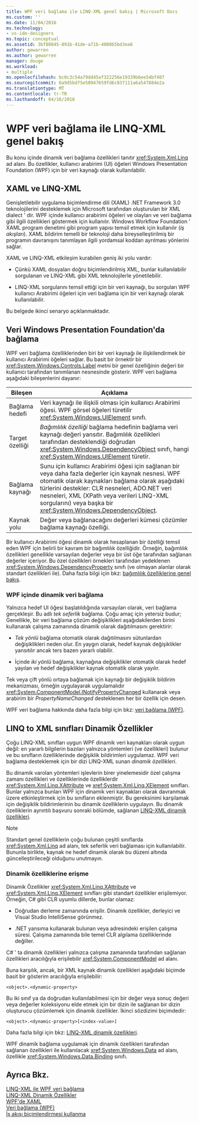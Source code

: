 ```yaml
---
title: WPF veri bağlama ile LINQ-XML genel bakış | Microsoft Docs
ms.custom: ''
ms.date: 11/04/2016
ms.technology:
- vs-ide-designers
ms.topic: conceptual
ms.assetid: 3bf80845-891b-41de-a71b-4080b5bd3ea6
author: gewarren
ms.author: gewarren
manager: douge
ms.workload:
- multiple
ms.openlocfilehash: bc0c3c54a79dd45af322256e19339b6ee54bf407
ms.sourcegitcommit: 6a9d5bd75e50947659fd6c837111a6a547884e2a
ms.translationtype: MT
ms.contentlocale: tr-TR
ms.lasthandoff: 04/16/2018
---
```

# <a name="wpf-data-binding-with-linq-to-xml-overview"></a>WPF veri bağlama ile LINQ-XML genel bakış
Bu konu içinde dinamik veri bağlama özellikleri tanıtır <xref:System.Xml.Linq> ad alanı. Bu özellikler, kullanıcı arabirimi (UI) öğeleri Windows Presentation Foundation (WPF) için bir veri kaynağı olarak kullanılabilir.  
  
## <a name="xaml-and-linq-to-xml"></a>XAML ve LINQ-XML  
 Genişletilebilir uygulama biçimlendirme dili (XAML) .NET Framework 3.0 teknolojilerini desteklemek için Microsoft tarafından oluşturulan bir XML dialect ' dir. WPF içinde kullanıcı arabirimi öğeleri ve olayları ve veri bağlama gibi ilgili özellikleri göstermek için kullanılır. Windows Workflow Foundation ' XAML program denetimi gibi program yapısı temsil etmek için kullanılır (*iş akışları*). XAML bildirim temelli bir teknoloji daha bireyselleştirilmiş bir programın davranışını tanımlayan ilgili yordamsal koddan ayrılması yönlerini sağlar.  
  
 XAML ve LINQ-XML etkileşim kurabilen geniş iki yolu vardır:  
  
-   Çünkü XAML dosyaları doğru biçimlendirilmiş XML, bunlar kullanılabilir sorgulanan ve LINQ-XML gibi XML teknolojilerle yönetilebilir.  
  
-   LINQ-XML sorgularını temsil ettiği için bir veri kaynağı, bu sorguları WPF kullanıcı Arabirimi öğeleri için veri bağlama için bir veri kaynağı olarak kullanılabilir.  
  
 Bu belgede ikinci senaryo açıklanmaktadır.  
  
## <a name="data-binding-in-the-windows-presentation-foundation"></a>Veri Windows Presentation Foundation'da bağlama  
 WPF veri bağlama özelliklerinden biri bir veri kaynağı ile ilişkilendirmek bir kullanıcı Arabirimi öğeleri sağlar. Bu basit bir örnektir bir <xref:System.Windows.Controls.Label> metni bir genel özelliğinin değeri bir kullanıcı tarafından tanımlanan nesnesinde gösterir. WPF veri bağlama aşağıdaki bileşenlerini dayanır:  
  
|Bileşen|Açıklama|  
|---------------|-----------------|  
|Bağlama hedefi|Veri kaynağı ile ilişkili olması için kullanıcı Arabirimi öğesi. WPF görsel öğeleri türetilir <xref:System.Windows.UIElement> sınıfı.|  
|Target özelliği|*Bağımlılık özelliği* bağlama hedefinin bağlama veri kaynağı değeri yansıtır. Bağımlılık özellikleri tarafından desteklendiği doğrudan <xref:System.Windows.DependencyObject> sınıfı, hangi <xref:System.Windows.UIElement> türetir.|  
|Bağlama kaynağı|Sunu için kullanıcı Arabirimi öğesi için sağlanan bir veya daha fazla değerler için kaynak nesnesi. WPF otomatik olarak kaynakları bağlama olarak aşağıdaki türlerini destekler: CLR nesneleri, ADO.NET veri nesneleri, XML (XPath veya verileri LINQ-XML sorgularını) veya başka bir <xref:System.Windows.DependencyObject>.|  
|Kaynak yolu|Değer veya bağlanacağını değerleri kümesi çözümler bağlama kaynağı özelliği.|  
  
 Bir kullanıcı Arabirimi öğesi dinamik olarak hesaplanan bir özelliği temsil eden WPF için belirli bir kavram bir bağımlılık özelliğidir. Örneğin, bağımlılık özellikleri genellikle varsayılan değerler veya bir üst öğe tarafından sağlanan değerler içeriyor. Bu özel özellikleri örnekleri tarafından yedeklenen <xref:System.Windows.DependencyProperty> sınıfı (ve olmayan alanlar olarak standart özellikleri ile). Daha fazla bilgi için bkz: [bağımlılık özelliklerine genel bakış](/dotnet/framework/wpf/advanced/dependency-properties-overview).  
  
### <a name="dynamic-data-binding-in-wpf"></a>WPF içinde dinamik veri bağlama  
 Yalnızca hedef UI öğesi başlatıldığında varsayılan olarak, veri bağlama gerçekleşir. Bu adlı *tek seferlik* bağlama. Çoğu amaç için yetersiz budur; Genellikle, bir veri bağlama çözüm değişiklikleri aşağıdakilerden birini kullanarak çalışma zamanında dinamik olarak dağıtılmasını gerektirir:  
  
-   *Tek yönlü* bağlama otomatik olarak dağıtılmasını sütunlardan değişiklikleri neden olur. En yaygın olarak, hedef kaynak değişiklikler yansıtılır ancak ters bazen yararlı olabilir.  
  
-   İçinde *iki yönlü* bağlama, kaynağına değişiklikler otomatik olarak hedef yayılan ve hedef değişiklikler kaynak otomatik olarak yayılır.  
  
 Tek veya çift yönlü ortaya bağlamak için kaynağı bir değişiklik bildirim mekanizması, örneğin uygulayarak uygulamalıdır <xref:System.ComponentModel.INotifyPropertyChanged> kullanarak veya arabirim bir *PropertyNameChanged* desteklenen her bir özellik için desen.  
  
 WPF veri bağlama hakkında daha fazla bilgi için bkz: [veri bağlama (WPF)](/dotnet/framework/wpf/data/data-binding-wpf).  
  
## <a name="dynamic-properties-in-linq-to-xml-classes"></a>LINQ to XML sınıfları Dinamik Özellikler  
 Çoğu LINQ-XML sınıfları uygun WPF dinamik veri kaynakları olarak uygun değil: en yararlı bilgilerin bazıları yalnızca yöntemleri (ve özellikleri) bulunur ve bu sınıfların özelliklerinde değişiklik bildirimleri uygulamaz. WPF veri bağlama desteklemek için bir dizi LINQ-XML sunan *dinamik özellikleri*.  
  
 Bu dinamik varolan yöntemleri işlevlerin birer yinelemesidir özel çalışma zamanı özellikleri ve özelliklerinde özelliklerdir <xref:System.Xml.Linq.XAttribute> ve <xref:System.Xml.Linq.XElement> sınıfları. Bunlar yalnızca bunları WPF için dinamik veri kaynakları olarak davranmak üzere etkinleştirmek için bu sınıfların eklenmiştir. Bu gereksinimi karşılamak için değişiklik bildirimlerinin bu dinamik özelliklerin uygulayın. Bu dinamik özelliklerin ayrıntılı başvuru sonraki bölümde, sağlanan [LINQ-XML dinamik özellikleri](../designers/linq-to-xml-dynamic-properties.md).  
  
> [!NOTE]
>  Standart genel özelliklerin çoğu bulunan çeşitli sınıflarda <xref:System.Xml.Linq> ad alanı, tek seferlik veri bağlaması için kullanılabilir. Bununla birlikte, kaynak ne hedef dinamik olarak bu düzeni altında güncelleştirileceği olduğunu unutmayın.  
  
### <a name="accessing-dynamic-properties"></a>Dinamik özelliklerine erişme  
 Dinamik Özellikler <xref:System.Xml.Linq.XAttribute> ve <xref:System.Xml.Linq.XElement> sınıfları gibi standart özellikler erişilemiyor. Örneğin, C# gibi CLR uyumlu dillerde, bunlar olamaz:  
  
-   Doğrudan derleme zamanında erişilir. Dinamik özellikler, derleyici ve Visual Studio IntelliSense görünmez.  
  
-   .NET yansıma kullanarak bulunan veya adresindeki erişilen çalışma süresi. Çalışma zamanında bile temel CLR algılama özelliklerinde değiller.  
  
 C# ' ta dinamik özellikleri yalnızca çalışma zamanında tarafından sağlanan özellikleri aracılığıyla erişilebilir <xref:System.ComponentModel> ad alanı.  
  
 Buna karşılık, ancak, bir XML kaynak dinamik özellikleri aşağıdaki biçimde basit bir gösterim aracılığıyla erişilebilir:  
  
```  
<object>.<dynamic-property>  
```  
  
 Bu iki sınıf ya da doğrudan kullanılabilmesi için bir değer veya sonuç değeri veya değerler koleksiyonu elde etmek için bir dizin ile sağlanan bir dizin oluşturucu çözümlemek için dinamik özellikler. İkinci sözdizimi biçimdedir:  
  
```  
<object>.<dynamic-property>[<index-value>]  
```  
  
 Daha fazla bilgi için bkz: [LINQ-XML dinamik özellikleri](../designers/linq-to-xml-dynamic-properties.md).  
  
 WPF dinamik bağlama uygulamak için dinamik özellikleri tarafından sağlanan özellikleri ile kullanılacak <xref:System.Windows.Data> ad alanı, özellikle <xref:System.Windows.Data.Binding> sınıfı.  
  
## <a name="see-also"></a>Ayrıca Bkz.  
 [LINQ-XML ile WPF veri bağlama](../designers/wpf-data-binding-with-linq-to-xml.md)   
 [LINQ-XML Dinamik Özellikler](../designers/linq-to-xml-dynamic-properties.md)   
 [WPF'de XAML](/dotnet/framework/wpf/advanced/xaml-in-wpf)   
 [Veri bağlama (WPF)](/dotnet/framework/wpf/data/data-binding-wpf)   
 [İş akışı biçimlendirmesi kullanma](http://go.microsoft.com/fwlink/?LinkId=98685)
